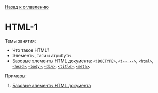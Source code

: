 [Назад к оглавлению](https://github.com/Vladislav-Lyuminarskiy/Web-course)

# HTML-1

Темы занятия:
- Что такое HTML?
- Элементы, тэги и атрибуты.
- Базовые элементы HTML документа: [`<!DOCTYPE>`](http://htmlbook.ru/html/!doctype), [`<!-- -->`](http://htmlbook.ru/html/!--), [`<html>`](http://htmlbook.ru/html/html), [`<head>`](http://htmlbook.ru/html/head), [`<body>`](http://htmlbook.ru/html/body), [`<div>`](http://htmlbook.ru/html/div), [`<title>`](http://htmlbook.ru/html/title), [`<meta>`](http://htmlbook.ru/html/meta).

Примеры:
1. [Базовые элементы HTML документа](https://github.com/Vladislav-Lyuminarskiy/Web-course/tree/master/01-HTML-1/introduction)
